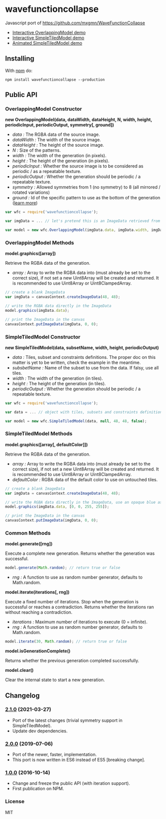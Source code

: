 # wavefunctioncollapse

Javascript port of https://github.com/mxgmn/WaveFunctionCollapse

- [Interactive OverlappingModel demo](http://www.kchapelier.com/wfc-example/overlapping-model.html)
- [Interactive SimpleTiledModel demo](http://www.kchapelier.com/wfc-example/simple-tiled-model.html)
- [Animated SimpleTiledModel demo](http://www.kchapelier.com/wfc-example/simple-tiled-model-animated.html)

## Installing

With [npm](http://npmjs.org) do:

```
npm install wavefunctioncollapse --production
```

## Public API

### OverlappingModel Constructor

**new OverlappingModel(data, dataWidth, dataHeight, N, width, height, periodicInput, periodicOutput, symmetry[, ground])**

 - *data :* The RGBA data of the source image.
 - *dataWidth :* The width of the source image.
 - *dataHeight :* The height of the source image.
 - *N :* Size of the patterns.
 - *width :* The width of the generation (in pixels).
 - *height :* The height of the generation (in pixels).
 - *periodicInput :* Whether the source image is to be considered as periodic / as a repeatable texture.
 - *periodicOutput :* Whether the generation should be periodic / a repeatable texture.
 - *symmetry :* Allowed symmetries from 1 (no symmetry) to 8 (all mirrored / rotated variations)
 - *ground :* Id of the specific pattern to use as the bottom of the generation ([learn more](https://github.com/mxgmn/WaveFunctionCollapse/issues/3#issuecomment-250995366))

```js
var wfc = require('wavefunctioncollapse');

var imgData = ... // let's pretend this is an ImageData retrieved from a canvas context in the browser

var model = new wfc.OverlappingModel(imgData.data, imgData.width, imgData.height, 3, 48, 48, true, true, 4);
```

### OverlappingModel Methods

**model.graphics([array])**

Retrieve the RGBA data of the generation.

 - *array :* Array to write the RGBA data into (must already be set to the correct size), if not set a new Uint8Array will be created and returned. It is recommended to use Uint8Array or Uint8ClampedArray.

```js
// create a blank ImageData
var imgData = canvasContext.createImageData(48, 48);

// write the RGBA data directly in the ImageData
model.graphics(imgData.data);

// print the ImageData in the canvas
canvasContext.putImageData(imgData, 0, 0);
```

### SimpleTiledModel Constructor

**new SimpleTiledModel(data, subsetName, width, height, periodicOutput)**

 - *data :* Tiles, subset and constraints definitions. The proper doc on this matter is yet to be written, check the example in the meantime.
 - *subsbetName :* Name of the subset to use from the data. If falsy, use all tiles.
 - *width :* The width of the generation (in tiles).
 - *height :* The height of the generation (in tiles).
 - *periodicOutput :* Whether the generation should be periodic / a repeatable texture.

```js
var wfc = require('wavefunctioncollapse');

var data = ... // object with tiles, subsets and constraints definitions

var model = new wfc.SimpleTiledModel(data, null, 48, 48, false);
```

### SimpleTiledModel Methods

**model.graphics([array[, defaultColor]])**

Retrieve the RGBA data of the generation.

 - *array :* Array to write the RGBA data into (must already be set to the correct size), if not set a new Uint8Array will be created and returned. It is recommended to use Uint8Array or Uint8ClampedArray.
 - *defaultColor :* RGBA data of the default color to use on untouched tiles.

```js
// create a blank ImageData
var imgData = canvasContext.createImageData(48, 48);

// write the RGBA data directly in the ImageData, use an opaque blue as the default color
model.graphics(imgData.data, [0, 0, 255, 255]);

// print the ImageData in the canvas
canvasContext.putImageData(imgData, 0, 0);
```

### Common Methods

**model.generate([rng])**

Execute a complete new generation. Returns whether the generation was successful.

```js
model.generate(Math.random); // return true or false
```

 - *rng :* A function to use as random number generator, defaults to Math.random.

**model.iterate(iterations[, rng])**

Execute a fixed number of iterations. Stop when the generation is successful or reaches a contradiction. Returns whether the iterations ran without reaching a contradiction.

 - *iterations :* Maximum number of iterations to execute (0 = infinite).
 - *rng :* A function to use as random number generator, defaults to Math.random.

```js
model.iterate(30, Math.random); // return true or false
```

**model.isGenerationComplete()**

Returns whether the previous generation completed successfully.

**model.clear()**

Clear the internal state to start a new generation.

## Changelog

### [2.1.0](https://github.com/kchapelier/wavefunctioncollapse/tree/2.1.0) (2021-03-27)

 * Port of the latest changes (trivial symmetry support in SimpleTiledModel).
 * Update dev dependencies.

### [2.0.0](https://github.com/kchapelier/wavefunctioncollapse/tree/2.0.0) (2019-07-06)

 * Port of the newer, faster, implementation.
 * This port is now written in ES6 instead of ES5 [breaking change].

### [1.0.0](https://github.com/kchapelier/wavefunctioncollapse/tree/1.0.0) (2016-10-14)

 * Change and freeze the public API (with iteration support).
 * First publication on NPM.

### License

MIT
